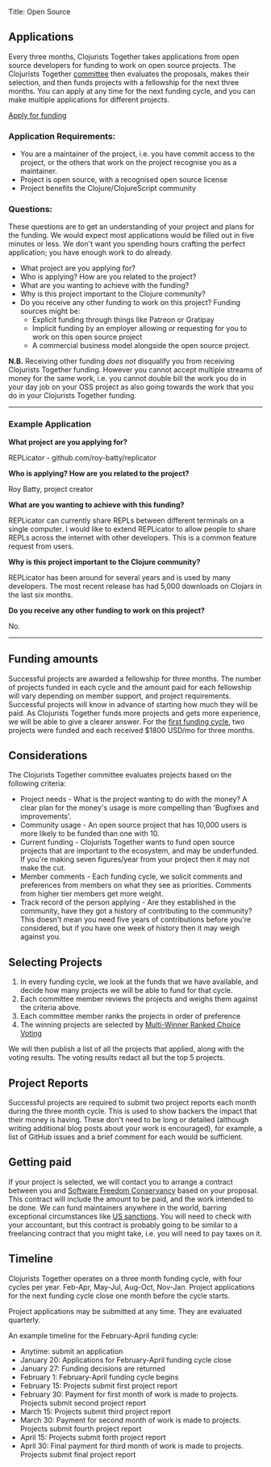 Title: Open Source


## Applications

Every three months, Clojurists Together takes applications from open source developers for funding to work on open source projects. The Clojurists Together [committee](/team) then evaluates the proposals, makes their selection, and then funds projects with a fellowship for the next three months. You can apply at any time for the next funding cycle, and you can make multiple applications for different projects.

<a href="https://docs.google.com/forms/d/e/1FAIpQLSczyiRrLKA7KyrX7wFcGwOoIrozbKboeJ8lD0S2_ohzQmHMzQ/viewform?usp=sf_link" class="become-a-member">Apply for funding</a>
</section>


### Application Requirements:

* You are a maintainer of the project, i.e. you have commit access to the project, or the others that work on the project recognise you as a maintainer.
* Project is open source, with a recognised open source license
* Project benefits the Clojure/ClojureScript community

### Questions:

These questions are to get an understanding of your project and plans for the funding. We would expect most applications would be filled out in five minutes or less. We don't want you spending hours crafting the perfect application; you have enough work to do already.

* What project are you applying for?
* Who is applying? How are you related to the project?
* What are you wanting to achieve with the funding?
* Why is this project important to the Clojure community?
* Do you receive any other funding to work on this project? Funding sources might be:
  * Explicit funding through things like Patreon or Gratipay
  * Implicit funding by an employer allowing or requesting for you to work on this open source project
  * A commercial business model alongside the open source project.

**N.B.** Receiving other funding *does not* disqualify you from receiving Clojurists Together funding. However you cannot accept multiple streams of money for the same work, i.e. you cannot double bill the work you do in your day job on your OSS project as also going towards the work that you do in your Clojurists Together funding.

***

### Example Application

**What project are you applying for?**

REPLicator - github.com/roy-batty/replicator

**Who is applying? How are you related to the project?**

Roy Batty, project creator

**What are you wanting to achieve with this funding?**

REPLicator can currently share REPLs between different terminals on a single computer. I would like to extend REPLicator to allow people to share REPLs across the internet with other developers. This is a common feature request from users.

**Why is this project important to the Clojure community?**

REPLicator has been around for several years and is used by many developers. The most recent release has had 5,000 downloads on Clojars in the last six months.

**Do you receive any other funding to work on this project?**

No.

***

## Funding amounts

Successful projects are awarded a fellowship for three months. The number of projects funded in each cycle and the amount paid for each fellowship will vary depending on member support, and project requirements. Successful projects will know in advance of starting how much they will be paid. As Clojurists Together funds more projects and gets more experience, we will be able to give a clearer answer. For the [first funding cycle](https://clojuriststogether.org/news/q1-2018-funding-announcement/), two projects were funded and each received $1800 USD/mo for three months.

## Considerations

The Clojurists Together committee evaluates projects based on the following criteria:

* Project needs - What is the project wanting to do with the money? A clear plan for the money's usage is more compelling than 'Bugfixes and improvements'.
* Community usage - An open source project that has 10,000 users is more likely to be funded than one with 10.
* Current funding - Clojurists Together wants to fund open source projects that are important to the ecosystem, and may be underfunded. If you're making seven figures/year from your project then it may not make the cut.
* Member comments - Each funding cycle, we solicit comments and preferences from members on what they see as priorities. Comments from higher tier members get more weight.
* Track record of the person applying - Are they established in the community, have they got a history of contributing to the community? This doesn't mean you need five years of contributions before you're considered, but if you have one week of history then it may weigh against you.

## Selecting Projects

1. In every funding cycle, we look at the funds that we have available, and decide how many projects we will be able to fund for that cycle.
2. Each committee member reviews the projects and weighs them against the criteria above.
3. Each committee member ranks the projects in order of preference
4. The winning projects are selected by [Multi-Winner Ranked Choice Voting](http://www.fairvote.org/multi_winner_rcv_example)

We will then publish a list of all the projects that applied, along with the voting results. The voting results redact all but the top 5 projects.

## Project Reports

Successful projects are required to submit two project reports each month during the three month cycle. This is used to show backers the impact that their money is having. These don't need to be long or detailed (although writing additional blog posts about your work is encouraged), for example, a list of GitHub issues and a brief comment for each would be sufficient.

## Getting paid

If your project is selected, we will contact you to arrange a contract between you and [Software Freedom Conservancy](https://sfconservancy.org) based on your proposal. This contract will include the amount to be paid, and the work intended to be done. We can fund maintainers anywhere in the world, barring exceptional circumstances like [US sanctions](https://www.treasury.gov/resource-center/sanctions/Programs/Pages/Programs.aspx). You will need to check with your accountant, but this contract is probably going to be similar to a freelancing contract that you might take, i.e. you will need to pay taxes on it.

## Timeline

Clojurists Together operates on a three month funding cycle, with four cycles per year. Feb-Apr, May-Jul, Aug-Oct, Nov-Jan. Project applications for the next funding cycle close one month before the cycle starts.

Project applications may be submitted at any time. They are evaluated quarterly.

An example timeline for the February-April funding cycle:

* Anytime: submit an application
* January 20: Applications for February-April funding cycle close
* January 27: Funding decisions are returned
* February 1: February-April funding cycle begins
* February 15: Projects submit first project report
* February 30: Payment for first month of work is made to projects. Projects submit second project report
* March 15: Projects submit third project report
* March 30: Payment for second month of work is made to projects. Projects submit fourth project report
* April 15: Projects submit forth project report
* April 30: Final payment for third month of work is made to projects. Projects submit final project report
